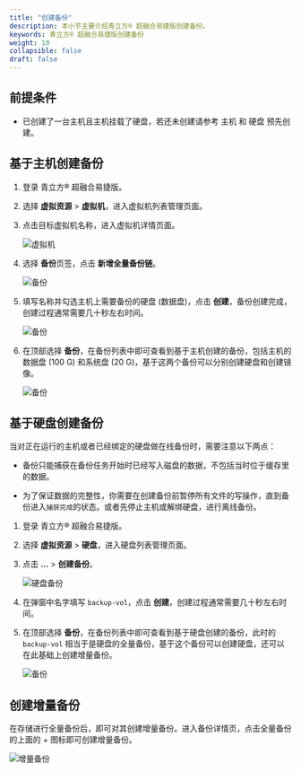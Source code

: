 ```yaml
---
title: "创建备份"
description: 本小节主要介绍青立方® 超融合易捷版创建备份。 
keywords: 青立方® 超融合易捷版创建备份
weight: 10
collapsible: false
draft: false
---
```






## 前提条件

- 已创建了一台主机且主机挂载了硬盘，若还未创建请参考 主机 和 硬盘 预先创建。

## 基于主机创建备份

1. 登录 青立方® 超融合易捷版。
2. 选择 **虚拟资源** > **虚拟机**，进入虚拟机列表管理页面。
3. 点击目标虚拟机名称，进入虚拟机详情页面。

   ![虚拟机](../../_images/host_detail.png)

4. 选择 **备份**页签，点击 **新增全量备份链**。

   ![备份](../../_images/host_backup.png)

5. 填写名称并勾选主机上需要备份的硬盘 (数据盘)，点击 **创建**，备份创建完成，创建过程通常需要几十秒左右时间。

   ![备份](../../_images/create_backup.png)

6. 在顶部选择 **备份**，在备份列表中即可查看到基于主机创建的备份，包括主机的数据盘 (100 G) 和系统盘 (20 G)，基于这两个备份可以分别创建硬盘和创建镜像。

   ![备份](../../_images/create_backup2.png)

## 基于硬盘创建备份

当对正在运行的主机或者已经绑定的硬盘做在线备份时，需要注意以下两点：

- 备份只能捕获在备份任务开始时已经写入磁盘的数据，不包括当时位于缓存里的数据。

- 为了保证数据的完整性，你需要在创建备份前暂停所有文件的写操作，直到备份进入`捕获完成`的状态。或者先停止主机或解绑硬盘，进行离线备份。

1. 登录 青立方® 超融合易捷版。
2. 选择 **虚拟资源** > **硬盘**，进入硬盘列表管理页面。
3. 点击 **...** > **创建备份**。

   ![硬盘备份](../../_images/volume_backup1.png)

4. 在弹窗中名字填写 `backup-vol`，点击 **创建**，创建过程通常需要几十秒左右时间。

5. 在顶部选择 **备份**，在备份列表中即可查看到基于硬盘创建的备份，此时的 `backup-vol` 相当于是硬盘的全量备份，基于这个备份可以创建硬盘，还可以在此基础上创建增量备份。
   
   ![备份](../../_images/volume_backup2.png)

## 创建增量备份

在存储进行全量备份后，即可对其创建增量备份。进入备份详情页，点击全量备份的上面的 + 图标即可创建增量备份。

![增量备份](../../_images/backup_add.png)
